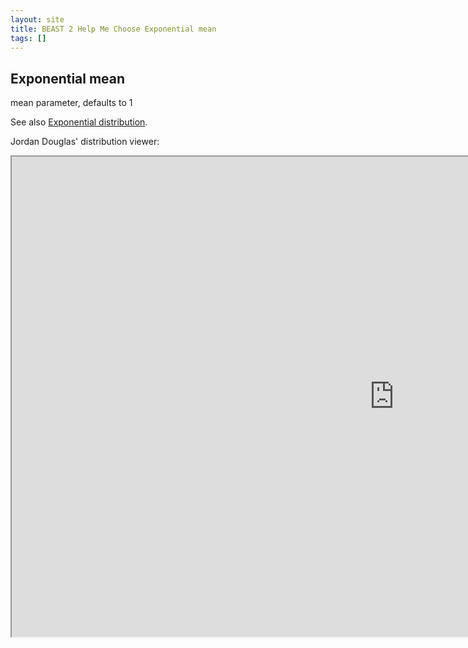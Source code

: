 ```yaml
---
layout: site
title: BEAST 2 Help Me Choose Exponential mean
tags: []
---
```


## Exponential mean

mean parameter, defaults to 1



See also [Exponential distribution](https://en.wikipedia.org/wiki/Exponential_distribution).


Jordan Douglas' distribution viewer: 
<iframe width='1224' height='768' src='https://jordandouglas.github.io/distributions/' title='Distribution Viewer'></iframe>
